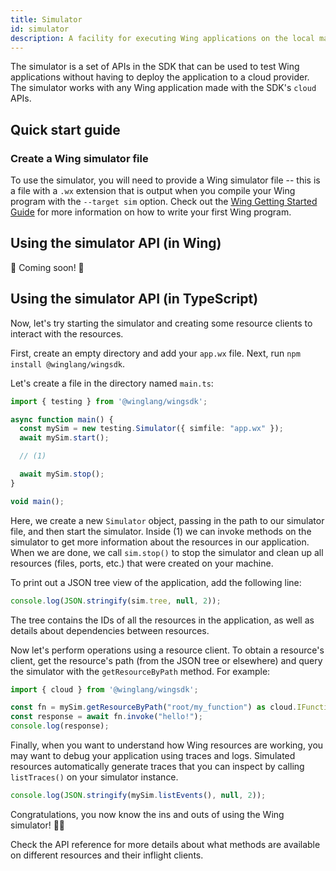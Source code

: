 ```yaml
---
title: Simulator
id: simulator
description: A facility for executing Wing applications on the local machine for development and testing
---
```


The simulator is a set of APIs in the SDK that can be used to test Wing
applications without having to deploy the application to a cloud provider. The
simulator works with any Wing application made with the SDK's `cloud` APIs.

## Quick start guide

### Create a Wing simulator file

To use the simulator, you will need to provide a Wing simulator file -- this is
a file with a `.wx` extension that is output when you compile your Wing program
with the `--target sim` option. Check out the [Wing Getting Started
Guide](/README.md#getting-started) for more information on how to write your
first Wing program.

## Using the simulator API (in Wing)

🚧 Coming soon! 🚧

## Using the simulator API (in TypeScript)

Now, let's try starting the simulator and creating some resource clients to
interact with the resources.

First, create an empty directory and add your `app.wx` file.
Next, run `npm install @winglang/wingsdk`.

Let's create a file in the directory named `main.ts`:

```typescript
import { testing } from '@winglang/wingsdk';

async function main() {
  const mySim = new testing.Simulator({ simfile: "app.wx" });
  await mySim.start();

  // (1)

  await mySim.stop();
}

void main();
```

Here, we create a new `Simulator` object, passing in the path to our simulator
file, and then start the simulator. Inside (1) we can invoke methods on the
simulator to get more information about the resources in our application. When
we are done, we call `sim.stop()` to stop the simulator and clean up all
resources (files, ports, etc.) that were created on your machine.

To print out a JSON tree view of the application, add the following line:

```typescript
console.log(JSON.stringify(sim.tree, null, 2));
```

The tree contains the IDs of all the resources in the application, as well as
details about dependencies between resources.

Now let's perform operations using a resource client. To obtain a resource's
client, get the resource's path (from the JSON tree or elsewhere) and query the
simulator with the `getResourceByPath` method. For example:

```typescript
import { cloud } from '@winglang/wingsdk';

const fn = mySim.getResourceByPath("root/my_function") as cloud.IFunctionClient;
const response = await fn.invoke("hello!");
console.log(response);
```

Finally, when you want to understand how Wing resources are working, you may
want to debug your application using traces and logs. Simulated resources
automatically generate traces that you can inspect by calling `listTraces()` on
your simulator instance.

```typescript
console.log(JSON.stringify(mySim.listEvents(), null, 2));
```

<!-- TODO: show how to use Node debugger with simulator? -->

Congratulations, you now know the ins and outs of using the Wing simulator! 🧑‍🎓

Check the API reference for more details about what methods are available on
different resources and their inflight clients.
